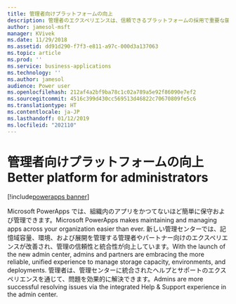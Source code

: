 ```yaml
---
title: 管理者向けプラットフォームの向上
description: 管理者のエクスペリエンスは、信頼できるプラットフォームの採用で重要な鍵となります。
author: jamesol-msft
manager: KVivek
ms.date: 11/29/2018
ms.assetid: dd91d290-f7f3-e811-a97c-000d3a137063
ms.topic: article
ms.prod: ''
ms.service: business-applications
ms.technology: ''
ms.author: jamesol
audience: Power user
ms.openlocfilehash: 212af4a2bf9ba78c1c02a789a5e92f86090e7ef2
ms.sourcegitcommit: 4516c399d430cc569513d46822c70670809fe5c6
ms.translationtype: HT
ms.contentlocale: ja-JP
ms.lasthandoff: 01/12/2019
ms.locfileid: "202110"
---
```

# <a name="better-platform-for-administrators"></a><span data-ttu-id="5e276-103">管理者向けプラットフォームの向上</span><span class="sxs-lookup"><span data-stu-id="5e276-103">Better platform for administrators</span></span>


[!include[powerapps banner](../includes/powerapps.md)]

<span data-ttu-id="5e276-104">Microsoft PowerApps では、組織内のアプリをかつてないほど簡単に保守および管理できます。</span><span class="sxs-lookup"><span data-stu-id="5e276-104">Microsoft PowerApps makes maintaining and managing apps across your organization easier than ever.</span></span> <span data-ttu-id="5e276-105">新しい管理センターでは、記憶域容量、環境、および展開を管理する管理者やパートナー向けのエクスペリエンスが改善され、管理の信頼性と統合性が向上しています。</span><span class="sxs-lookup"><span data-stu-id="5e276-105">With the launch of the new admin center, admins and partners are embracing the more reliable, unified experience to manage storage capacity, environments, and deployments.</span></span> <span data-ttu-id="5e276-106">管理者は、管理センターに統合されたヘルプとサポートのエクスペリエンスを通じて、問題を効果的に解決できます。</span><span class="sxs-lookup"><span data-stu-id="5e276-106">Admins are more successful resolving issues via the integrated Help & Support experience in the admin center.</span></span>